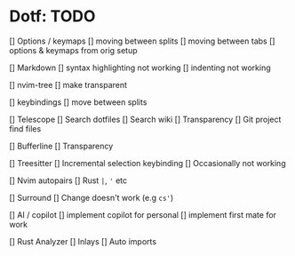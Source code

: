 # Dotf: TODO

[] Options / keymaps
    [] moving between splits
    [] moving between tabs
    [] options & keymaps from orig setup

[] Markdown
    [] syntax highlighting not working
    [] indenting not working

[] nvim-tree
    [] make transparent

[] keybindings
    [] move between splits

[] Telescope
    [] Search dotfiles
    [] Search wiki
    [] Transparency
    [] Git project find files

[] Bufferline
    [] Transparency

[] Treesitter
    [] Incremental selection keybinding
    [] Occasionally not working

[] Nvim autopairs
    [] Rust `|`, `'` etc

[] Surround
    []  Change doesn't work (e.g `cs'`)
  
[] AI / copilot
    [] implement copilot for personal
    [] implement first mate for work

[] Rust Analyzer
    [] Inlays
    [] Auto imports

